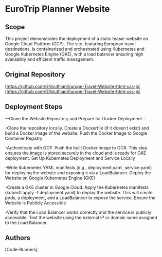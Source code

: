 # EuroTrip Planner Website


## Scope

This project demonstrates the deployment of a static teaser website on Google Cloud Platform (GCP). The site, featuring European travel destinations, is containerized and orchestrated using Kubernetes and Google Kubernetes Engine (GKE), with a load balancer ensuring high availability and efficient traffic management.


## Original Repository

[https://github.com/GNiruthian/Europe-Travel-Website-html-css-js](https://github.com/GNiruthian/Europe-Travel-Website-html-css-js)


## Deployment Steps

--Clone the Website Repository and Prepare for Docker Deployment--

-Clone the repository locally.
Create a Dockerfile (if it doesn’t exist) and build a Docker image of the website.
Push the Docker Image to Google Container Registry

-Authenticate with GCP.
Push the built Docker image to GCR.
This step ensures the image is stored securely in the cloud and is ready for GKE deployment.
Set Up Kubernetes Deployment and Service Locally

-Write Kubernetes YAML manifests (e.g., deployment.yaml, service.yaml) for deploying the website and exposing it via a LoadBalancer.
Deploy the Website on Google Kubernetes Engine (GKE)

-Create a GKE cluster in Google Cloud.
Apply the Kubernetes manifests (kubectl apply -f deployment.yaml) to deploy the website.
This will create pods, a deployment, and a LoadBalancer to expose the service.
Ensure the Website is Publicly Accessible

-Verify that the Load Balancer works correctly and the service is publicly accessible.
Test the website using the external IP or domain name assigned to the Load Balancer.


## Authors

[Code-Runners]
